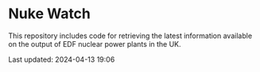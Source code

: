 # Nuke Watch

This repository includes code for retrieving the latest information available on the output of EDF nuclear power plants in the UK.

Last updated: 2024-04-13 19:06